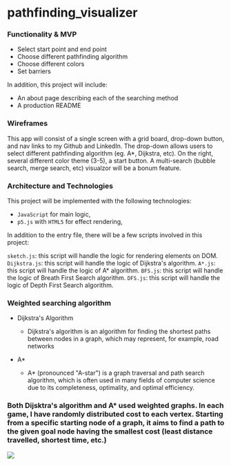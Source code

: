 # pathfinding_visualizer

### Functionality & MVP
* Select start point and end point
* Choose different pathfinding algorithm
* Choose different colors 
* Set barriers

In addition, this project will include:
* An about page describing each of the searching method
* A production README

### Wireframes 

This app will consist of a single screen with a grid board, drop-down button, and nav links to my Github and LinkedIn. 
The drop-down allows users to select different pathfinding algorithm (eg. A*, Dijkstra, etc). On the right, several different 
color theme (3-5), a start button. A multi-search (bubble search, merge search, etc) visualzor will be a bonum feature.

### Architecture and Technologies
This project will be implemented with the following technologies:
* `JavaScript` for main logic,
* `p5.js` with `HTML5` for effect rendering,

In addition to the entry file, there will be a few scripts involved in this project:

`sketch.js`: this script will handle the logic for rendering elements on DOM.
`Dijkstra.js`: this script will handle the logic of Dijkstra's algorithm.
`A*.js`: this script will handle the logic of A* algorithm.
`BFS.js`: this script will handle the logic of Breath First Search algorithm.
`DFS.js`: this script will handle the logic of Depth First Search algorithm.

### Weighted searching algorithm

* Dijkstra's Algorithm
  * Dijkstra's algorithm is an algorithm for finding the shortest paths between nodes in a graph, which may represent, for example, road networks

* A* 
  *  A* (pronounced "A-star") is a graph traversal and path search algorithm, which is often used in many fields of computer science due to its completeness, optimality, and optimal efficiency.
 
### Both Dijsktra's algorithm and A* used weighted graphs. In each game, I have randomly distributed cost to each vertex. Starting from a specific starting node of a graph, it aims to find a path to the given goal node having the smallest cost (least distance travelled, shortest time, etc.)

![](visualizer.png)
 
